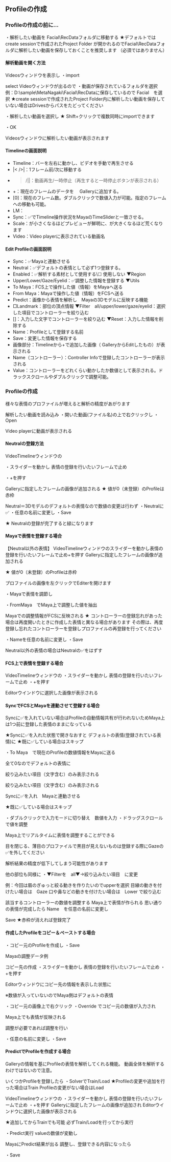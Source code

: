 ## Profileの作成

### Profileの作成の前に...
・解析したい動画を Facial\RecDataフォルダに移動する
★デフォルトでは create sessionで作成されたProject Folder が開かれるのでFacial\RecDataフォルダに解析したい動画を保存しておくことを推奨します （必須ではありません）

#### 解析動画を開く方法
Videosウィンドウを表示し
・import

select Videoウィンドウが出るので
・動画が保存されているフォルダを選択
 例：D:\sample\MetaNagaki\Facial\RecDataに保存しているので
 Facial　を選択
★create sessionで作成されたProject Folder内に解析したい動画を保存していない場合はDrivesからパスをたどってください

・解析したい動画を選択し
★ Shift+クリックで複数同時にimportできます

・OK

Videosウィンドウに解析したい動画が表示されます

#### Timelineの画面説明
- Timeline：バーを左右に動かし、ビデオを手動で再生させる
- |< />|：1フレーム前/次に移動する
- >/||：動画再生/一時停止（再生すると一時停止ボタンが表示される）
- +：現在のフレームのデータを　 Galleryに追加する。
- [0]：現在のフレーム数。ダブルクリックで数値入力が可能。指定のフレームへの移動も可能。
- LM：
- Sync：✅でTimeline操作状況をMayaのTimeSliderと一致させる。
- Scale：が小さくなるほどプレビューが鮮明に、が大きくなるほど荒くなります
- Video：Video playerに表示されている動画名

#### Edit Profileの画面説明
- Sync：✅Mayaと連動させる
- Neutral：✅デフォルトの表情として必ず1つ登録する。
- Enabled：✅解析する素材として使用する\☐ 使用しない
▼Region
- Upper/Lower/Gaze/Eyelid：✅調整した情報を登録する
▼Utils
- To Maya：FCS上で操作した値（情報）をMayaへ送る
- From Maya：Mayaで操作した値（情報）をFCSへ送る
- Predict：画像から表情を解析し　Mayaの3Dモデルに反映する機能
- □Landmark：部位の頂点情報
▼Filter　all/upper/lower/gaze/eyelid：選択した項目でコントローラーを絞り込む
- []：入力した文字でコントローラーを絞り込む
▼Reset：入力した情報を削除する
- Name：Profileとして登録する名前
- Save：変更した情報を保存する
- 画像部分：Timelineから+で追加した画像（ GalleryからEditしたもの）が表示される
- Name（コントローラー）：Controller Infoで登録したコントローラーが表示される
- Value：コントローラーをどれくらい動かしたか数値として表示される。ドラックスクロールやダブルクリックで調整可能。

### Profileの作成
様々な表情のプロファイルが増えると解析の精度があがります

解析したい動画を読み込み
・開いた動画(ファイル名)の上で右クリックし
・Open

Video playerに動画が表示される

#### Neutralの登録方法
VideoTimelineウィンドウの

・スライダーを動かし
表情の登録を行いたいフレームで止め

・+を押す

Galleryに指定したフレームの画像が追加される
★ 値が0（未登録）のProfileは赤枠

Neutral＝3Dモデルのデフォルトの表情なので数値の変更は行わず
・Neutralに✅
・任意の名前に変更し
・Save

★ Neutralの登録が完了すると緑になります

#### Mayaで表情を登録する場合
【Neutral以外の表情】
VideoTimelineウィンドウのスライダーを動かし表情の登録を行いたいフレームで止め+を押す
Galleryに指定したフレームの画像が追加される

★ 値が0（未登録）のProfileは赤枠

プロファイルの画像を左クリックでEditerを開けます

・Mayaで表情を調節し

・FromMaya　でMaya上で調整した値を抽出
 
Mayaでの調整情報がFCSに反映される
★ コントローラーの登録忘れがあった場合は再度開いたときに作成した表情と異なる場合があります
その際は、再度登録し忘れたコントローラーを登録しプロファイルの再登録を行ってください

 
・Nameを任意の名前に変更し
・Save

Neutral以外の表情の場合はNeutralの✅をはずす

#### FCS上で表情を登録する場合
VideoTimelineウィンドウの
・スライダーを動かし 表情の登録を行いたいフレームで止め
・+を押す

Editorウインドウに選択した画像が表示される


#### SyncでFCSとMayaを連動させて登録する場合
Syncに✅を入れていない場合はProfileの自動情報共有が行われないためMaya上は1つ前に登録した表情のままになっている

★Syncに✅を入れた状態で開きなおすと デフォルトの表情(登録されている表情)に
★既に✅している場合はスキップ

・To Maya　で現在のProfileの数値情報をMayaに送る

全て0なのでデフォルトの表情に

絞り込みたい項目（文字含む）のみ表示される

絞り込みたい項目（文字含む）のみ表示される

Syncに✅を入れ　Mayaと連動させる

★既に✅している場合はスキップ

・ダブルクリックで入力モードに切り替え　数値を入力
・ドラッグスクロールで値を調整

Maya上でリアルタイムに表情を調整することができる

目を閉じる、薄目のプロファイルで黒目が見えないものは登録する際にGazeの✅を外してください

解析結果の精度が低下してしまう可能性があります

他の部位も同様に
・▼Filterを　all▼→絞り込みたい項目　に変更

例：今回は眉のぎゅっと絞る動きを作りたいのでupperを選択
目線の動きを付けたい場合は　Gaze
口や鼻などの動きを付けたい場合は　Lower
で絞り込む

該当するコントローラーの数値を調整する
Maya上で表情が作られる
思い通りの表情が完成したら
Name　を任意の名前に変更し

Save
★赤枠が消えれば登録完了

#### 作成したProfileをコピー＆ペーストする場合
・コピー元のProfileを作成し
・Save

Mayaの調整データ例

コピー先の作成
・スライダーを動かし 表情の登録を行いたいフレームで止め
・+を押す

Editorウィンドウにコピー先の情報を表示した状態に

※数値が入っていないのでMaya側はデフォルトの表情

・コピー元の画像上で右クリック
・Override
でコピー元の数値が入力され

Maya上でも表情が反映される

調整が必要であれば調整を行い

・任意の名前に変更し
・Save

#### PredictでProfileを作成する場合
Galleryの情報を基にProfileの表情を解析してくれる機能。
動画全体を解析するわけではないので注意。

いくつかProfileを登録したら
・SolverでTrain/Load
★Profileの変更や追加を行った場合はTrain
Profileの変更がない場合はLoad

VideoTimelineウィンドウの
・スライダーを動かし 表情の登録を行いたいフレームで止め
・+を押す
Galleryに指定したフレームの画像が追加され
Editorウインドウに選択した画像が表示される

★追加してからTrainでも可能 必ずTrain/Loadを行ってから実行

・Predict実行
valueの数値が変動し

MayaにPredict結果が出る
調整し、登録できる内容になったら

・Save
